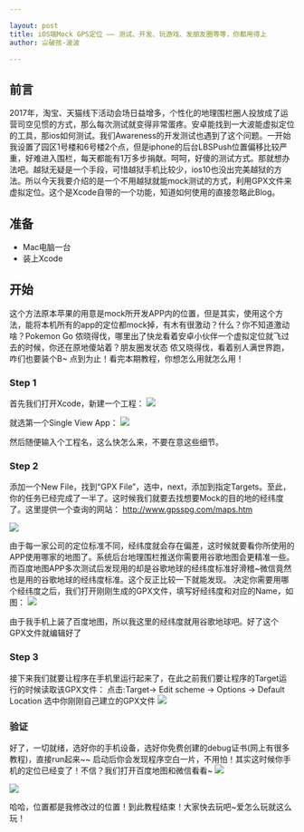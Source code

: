```yaml
---

layout: post
title: iOS端Mock GPS定位 —— 测试、开发、玩游戏、发朋友圈等等，你都用得上
author: 尛破孩-波波

--- 
```


## 前言
2017年，淘宝、天猫线下活动会场日益增多，个性化的地理围栏圈人投放成了运营司空见惯的方式，那么每次测试就变得非常蛋疼。安卓能找到一大波能虚拟定位的工具，那ios如何测试。我们Awareness的开发测试也遇到了这个问题。一开始我设置了园区1号楼和6号楼2个点，但是iphone的后台LBSPush位置偏移比较严重，好难进入围栏，每天都能有1万多步捐献。呵呵，好傻的测试方式。那就想办法吧。越狱无疑是一个手段，可惜越狱手机比较少，ios10也没出完美越狱的方法。所以今天我要介绍的是一个不用越狱就能mock测试的方式，利用GPX文件来虚拟定位。这个是Xcode自带的一个功能，知道如何使用的直接忽略此Blog。

## 准备
* Mac电脑一台
* 装上Xcode

## 开始
这个方法原本苹果的用意是mock所开发APP内的位置，但是其实，使用这个方法，能将本机所有的app的定位都mock掉，有木有很激动？什么？你不知道激动啥？Pokemon Go 侬晓得伐，哪里出了快龙看着安卓小伙伴一个虚拟定位就飞过去的时候，你还在原地傻站着？朋友圈发状态 侬又晓得伐，看着别人满世界跑，咋们也要装个B~ 点到为止！看完本期教程，你想怎么用就怎么用！

### Step 1
首先我们打开Xcode，新建一个工程：
![](http://upload-images.jianshu.io/upload_images/1603768-907ad686fe3c3475.jpg?imageMogr2/auto-orient/strip%7CimageView2/2/w/1240)

就选第一个Single View App：
![](http://upload-images.jianshu.io/upload_images/1603768-5266177ea896ec19.jpg?imageMogr2/auto-orient/strip%7CimageView2/2/w/1240)

然后随便输入个工程名，这么快怎么来，不要在意这些细节。

### Step 2
添加一个New File，找到“GPX File”，选中，next，添加到指定Targets。至此，你的任务已经完成了一半了。这时候我们就要去找想要Mock的目的地的经纬度了。这里提供一个查询的网站：
http://www.gpsspg.com/maps.htm

![](http://upload-images.jianshu.io/upload_images/1603768-cdafd80e4065eb09.jpg?imageMogr2/auto-orient/strip%7CimageView2/2/w/1240)


由于每一家公司的定位标准不同，经纬度就会存在偏差，这时候就要看你所使用的APP使用哪家的地图了。系统后台地理围栏推送你需要用谷歌地图会更精准一些。而百度地图APP多次测试后发现用的却是谷歌地球的经纬度标准好滑稽~微信竟然也是用的谷歌地球的经纬度标准。这个反正比较一下就能发现。
决定你需要用哪个经纬度之后，我们打开刚刚生成的GPX文件，填写好经纬度和对应的Name，如图：
![](http://upload-images.jianshu.io/upload_images/1603768-963c2744b53cc205.jpg?imageMogr2/auto-orient/strip%7CimageView2/2/w/1240)

由于我手机上装了百度地图，所以我这里的经纬度就用谷歌地球吧。好了这个GPX文件就编辑好了

### Step 3
接下来我们就要让程序在手机里运行起来了，在此之前我们要让程序的Target运行的时候读取该GPX文件：
点击:Target-> Edit scheme -> Options -> Default Location 选中你刚刚自己建立的GPX文件
![](http://upload-images.jianshu.io/upload_images/1603768-f30250e0a0d34983.jpg?imageMogr2/auto-orient/strip%7CimageView2/2/w/1240)

### 验证

好了，一切就绪，选好你的手机设备，选好你免费创建的debug证书(网上有很多教程)，直接run起来~~
启动后你会发现程序空白一片，不用怕！其实这时候你手机的定位已经变了！不信？我们打开百度地图和微信看看~
![](http://upload-images.jianshu.io/upload_images/1603768-aa8d565575e49999.jpg?imageMogr2/auto-orient/strip%7CimageView2/2/w/1240)

![](http://upload-images.jianshu.io/upload_images/1603768-ec46830c0006f728.jpg?imageMogr2/auto-orient/strip%7CimageView2/2/w/1240)


哈哈，位置都是我修改过的位置！到此教程结束！大家快去玩吧~爱怎么玩就这么玩！